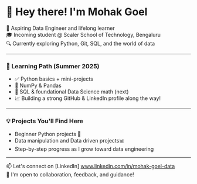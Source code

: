 # 👋 Hey there! I'm Mohak Goel

🎯 Aspiring Data Engineer and lifelong learner  
🎓 Incoming student @ Scaler School of Technology, Bengaluru  
🔍 Currently exploring Python, Git, SQL, and the world of data

---

### 🧠 Learning Path (Summer 2025)
- ✅ Python basics + mini-projects
- 🚧 NumPy & Pandas
- 📌 SQL & foundational Data Science math (next)
- 📈 Building a strong GitHub & LinkedIn profile along the way!

---

### 💡 Projects You'll Find Here
- Beginner Python projects 🐍
- Data manipulation and Data driven projects📊
- Step-by-step progress as I grow toward data engineering

---

📫 Let's connect on [LinkedIn] www.linkedin.com/in/mohak-goel-data  
🌱 I'm open to collaboration, feedback, and guidance!

